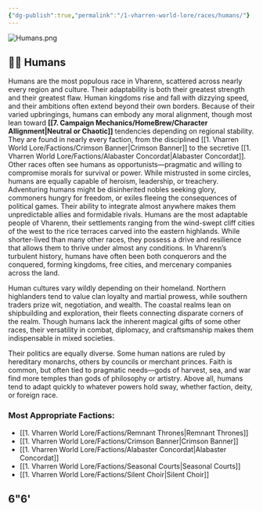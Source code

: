 ```yaml
---
{"dg-publish":true,"permalink":"/1-vharren-world-lore/races/humans/"}
---
```


![Humans.png](/img/user/z.%20Assets/Humans.png)

## 🧑‍🌾 **Humans**

Humans are the most populous race in Vharenn, scattered across nearly every region and culture. Their adaptability is both their greatest strength and their greatest flaw. Human kingdoms rise and fall with dizzying speed, and their ambitions often extend beyond their own borders. Because of their varied upbringings, humans can embody any moral alignment, though most lean toward **[[7. Campaign Mechanics/HomeBrew/Character Allignment\|Neutral or Chaotic]]** tendencies depending on regional stability. They are found in nearly every faction, from the disciplined [[1. Vharren World Lore/Factions/Crimson Banner\|Crimson Banner]] to the secretive [[1. Vharren World Lore/Factions/Alabaster Concordat\|Alabaster Concordat]]. Other races often see humans as opportunists—pragmatic and willing to compromise morals for survival or power. While mistrusted in some circles, humans are equally capable of heroism, leadership, or treachery. Adventuring humans might be disinherited nobles seeking glory, commoners hungry for freedom, or exiles fleeing the consequences of political games. Their ability to integrate almost anywhere makes them unpredictable allies and formidable rivals.
Humans are the most adaptable people of Vharenn, their settlements ranging from the wind-swept cliff cities of the west to the rice terraces carved into the eastern highlands. While shorter-lived than many other races, they possess a drive and resilience that allows them to thrive under almost any conditions. In Vharenn’s turbulent history, humans have often been both conquerors and the conquered, forming kingdoms, free cities, and mercenary companies across the land.

Human cultures vary wildly depending on their homeland. Northern highlanders tend to value clan loyalty and martial prowess, while southern traders prize wit, negotiation, and wealth. The coastal realms lean on shipbuilding and exploration, their fleets connecting disparate corners of the realm. Though humans lack the inherent magical gifts of some other races, their versatility in combat, diplomacy, and craftsmanship makes them indispensable in mixed societies.

Their politics are equally diverse. Some human nations are ruled by hereditary monarchs, others by councils or merchant princes. Faith is common, but often tied to pragmatic needs—gods of harvest, sea, and war find more temples than gods of philosophy or artistry. Above all, humans tend to adapt quickly to whatever powers hold sway, whether faction, deity, or foreign race.


### **Most Appropriate Factions:**
- [[1. Vharren World Lore/Factions/Remnant Thrones\|Remnant Thrones]]
- [[1. Vharren World Lore/Factions/Crimson Banner\|Crimson Banner]]
- [[1. Vharren World Lore/Factions/Alabaster Concordat\|Alabaster Concordat]]
- [[1. Vharren World Lore/Factions/Seasonal Courts\|Seasonal Courts]]
- [[1. Vharren World Lore/Factions/Silent Choir\|Silent Choir]]

6"6'
---
